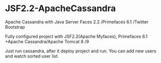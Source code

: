 # JSF2.2-ApacheCassandra

Apache Cassandra with Java Server Faces 2.2 /Primefaces 6.1 /Twitter Bootstrap

Fully configured project with JSF2.2(Apache Myfaces), Primefaces 6.1 +Apache Cassandra/Apache Tomcat 8 /9

Just run cassandra, after it deploy project and run. You can add new users and watch sorted user list.




